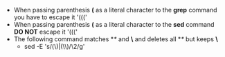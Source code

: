 - When passing parenthesis **(** as a literal character to the **grep** command you have to escape it '\(\(\('
- When passing parenthesis **(** as a literal character to the **sed** command **DO NOT** escape it '((('
- The following command matches **\** and **\\** and deletes all **\** but keeps **\\**
    - sed -E 's/(\\)|(\\\\)/\2/g'

